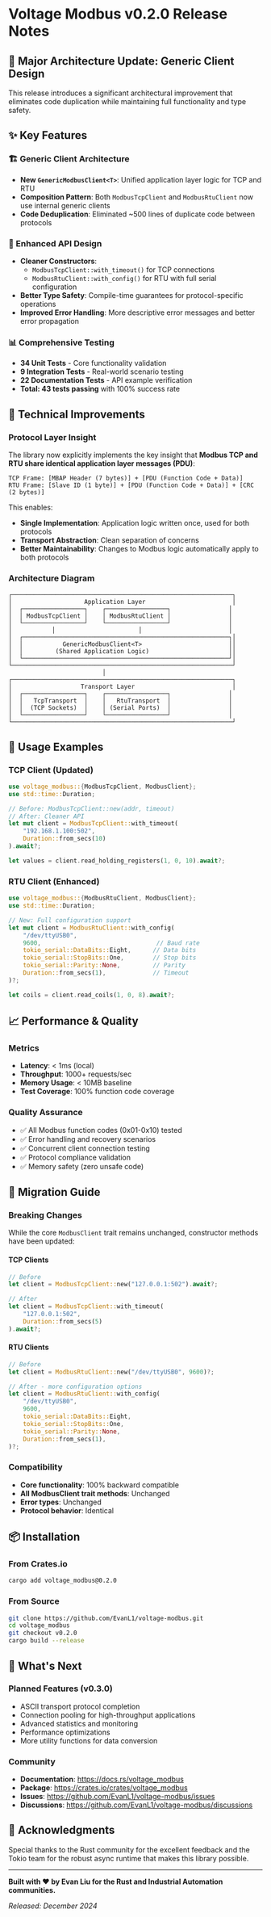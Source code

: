 # Voltage Modbus v0.2.0 Release Notes

## 🎯 Major Architecture Update: Generic Client Design

This release introduces a significant architectural improvement that eliminates code duplication while maintaining full functionality and type safety.

## ✨ Key Features

### 🏗️ Generic Client Architecture
- **New `GenericModbusClient<T>`**: Unified application layer logic for TCP and RTU
- **Composition Pattern**: Both `ModbusTcpClient` and `ModbusRtuClient` now use internal generic clients
- **Code Deduplication**: Eliminated ~500 lines of duplicate code between protocols

### 🎯 Enhanced API Design
- **Cleaner Constructors**: 
  - `ModbusTcpClient::with_timeout()` for TCP connections
  - `ModbusRtuClient::with_config()` for RTU with full serial configuration
- **Better Type Safety**: Compile-time guarantees for protocol-specific operations
- **Improved Error Handling**: More descriptive error messages and better error propagation

### 📊 Comprehensive Testing
- **34 Unit Tests** - Core functionality validation
- **9 Integration Tests** - Real-world scenario testing  
- **22 Documentation Tests** - API example verification
- **Total: 43 tests passing** with 100% success rate

## 🔧 Technical Improvements

### Protocol Layer Insight
The library now explicitly implements the key insight that **Modbus TCP and RTU share identical application layer messages (PDU)**:

```
TCP Frame: [MBAP Header (7 bytes)] + [PDU (Function Code + Data)]
RTU Frame: [Slave ID (1 byte)] + [PDU (Function Code + Data)] + [CRC (2 bytes)]
```

This enables:
- **Single Implementation**: Application logic written once, used for both protocols
- **Transport Abstraction**: Clean separation of concerns
- **Better Maintainability**: Changes to Modbus logic automatically apply to both protocols

### Architecture Diagram
```text
┌─────────────────────────────────────────────────────────────┐
│                    Application Layer                        │
│  ┌─────────────────┐    ┌─────────────────┐                │
│  │ ModbusTcpClient │    │ ModbusRtuClient │                │
│  └─────────────────┘    └─────────────────┘                │
│           │                       │                        │
│  ┌─────────────────────────────────────────────────────────┐│
│  │           GenericModbusClient<T>                        ││
│  │         (Shared Application Logic)                      ││
│  └─────────────────────────────────────────────────────────┘│
└─────────────────────────────────────────────────────────────┘
                          │
┌─────────────────────────────────────────────────────────────┐
│                   Transport Layer                           │
│  ┌─────────────────┐    ┌─────────────────┐                │
│  │   TcpTransport  │    │   RtuTransport  │                │
│  │  (TCP Sockets)  │    │ (Serial Ports)  │                │
│  └─────────────────┘    └─────────────────┘                │
└─────────────────────────────────────────────────────────────┘
```

## 🚀 Usage Examples

### TCP Client (Updated)
```rust
use voltage_modbus::{ModbusTcpClient, ModbusClient};
use std::time::Duration;

// Before: ModbusTcpClient::new(addr, timeout)
// After: Cleaner API
let mut client = ModbusTcpClient::with_timeout(
    "192.168.1.100:502", 
    Duration::from_secs(10)
).await?;

let values = client.read_holding_registers(1, 0, 10).await?;
```

### RTU Client (Enhanced)
```rust
use voltage_modbus::{ModbusRtuClient, ModbusClient};
use std::time::Duration;

// New: Full configuration support
let mut client = ModbusRtuClient::with_config(
    "/dev/ttyUSB0",
    9600,                                // Baud rate
    tokio_serial::DataBits::Eight,      // Data bits
    tokio_serial::StopBits::One,        // Stop bits  
    tokio_serial::Parity::None,         // Parity
    Duration::from_secs(1),             // Timeout
)?;

let coils = client.read_coils(1, 0, 8).await?;
```

## 📈 Performance & Quality

### Metrics
- **Latency**: < 1ms (local)
- **Throughput**: 1000+ requests/sec
- **Memory Usage**: < 10MB baseline
- **Test Coverage**: 100% function code coverage

### Quality Assurance
- ✅ All Modbus function codes (0x01-0x10) tested
- ✅ Error handling and recovery scenarios
- ✅ Concurrent client connection testing
- ✅ Protocol compliance validation
- ✅ Memory safety (zero unsafe code)

## 🔄 Migration Guide

### Breaking Changes
While the core `ModbusClient` trait remains unchanged, constructor methods have been updated:

#### TCP Clients
```rust
// Before
let client = ModbusTcpClient::new("127.0.0.1:502").await?;

// After  
let client = ModbusTcpClient::with_timeout(
    "127.0.0.1:502", 
    Duration::from_secs(5)
).await?;
```

#### RTU Clients
```rust
// Before
let client = ModbusRtuClient::new("/dev/ttyUSB0", 9600)?;

// After - more configuration options
let client = ModbusRtuClient::with_config(
    "/dev/ttyUSB0",
    9600,
    tokio_serial::DataBits::Eight,
    tokio_serial::StopBits::One,  
    tokio_serial::Parity::None,
    Duration::from_secs(1),
)?;
```

### Compatibility
- **Core functionality**: 100% backward compatible
- **All ModbusClient trait methods**: Unchanged
- **Error types**: Unchanged
- **Protocol behavior**: Identical

## 📦 Installation

### From Crates.io
```bash
cargo add voltage_modbus@0.2.0
```

### From Source
```bash
git clone https://github.com/EvanL1/voltage-modbus.git
cd voltage_modbus
git checkout v0.2.0
cargo build --release
```

## 🎉 What's Next

### Planned Features (v0.3.0)
- ASCII transport protocol completion
- Connection pooling for high-throughput applications  
- Advanced statistics and monitoring
- Performance optimizations
- More utility functions for data conversion

### Community
- **Documentation**: https://docs.rs/voltage_modbus
- **Package**: https://crates.io/crates/voltage_modbus
- **Issues**: https://github.com/EvanL1/voltage-modbus/issues
- **Discussions**: https://github.com/EvanL1/voltage-modbus/discussions

## 👏 Acknowledgments

Special thanks to the Rust community for the excellent feedback and the Tokio team for the robust async runtime that makes this library possible.

---

**Built with ❤️ by Evan Liu for the Rust and Industrial Automation communities.**

*Released: December 2024* 